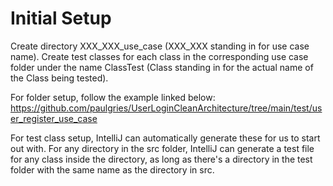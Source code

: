 # Initial Setup 

Create directory XXX_XXX_use_case (XXX_XXX standing in for use case name).
Create test classes for each class in the corresponding use case folder 
under the name ClassTest (Class standing in for the actual name of the Class
being tested). 
 
For folder setup, follow the example linked below: 
https://github.com/paulgries/UserLoginCleanArchitecture/tree/main/test/user_register_use_case

For test class setup, IntelliJ can automatically generate these for us to start out with. 
For any directory in the src folder, IntelliJ can generate a test file for any 
class inside the directory, as long as there's a directory in the test folder with the same name 
as the directory in src. 
